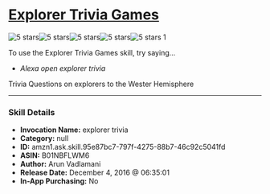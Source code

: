 # [Explorer Trivia Games](http://alexa.amazon.com/#skills/amzn1.ask.skill.95e87bc7-797f-4275-88b7-46c92c5041fd)
![5 stars](../../images/ic_star_black_18dp_1x.png)![5 stars](../../images/ic_star_black_18dp_1x.png)![5 stars](../../images/ic_star_black_18dp_1x.png)![5 stars](../../images/ic_star_black_18dp_1x.png)![5 stars](../../images/ic_star_black_18dp_1x.png) 1

To use the Explorer Trivia Games skill, try saying...

* *Alexa open explorer trivia*

Trivia Questions on explorers to the Wester Hemisphere

***

### Skill Details

* **Invocation Name:** explorer trivia
* **Category:** null
* **ID:** amzn1.ask.skill.95e87bc7-797f-4275-88b7-46c92c5041fd
* **ASIN:** B01NBFLWM6
* **Author:** Arun Vadlamani
* **Release Date:** December 4, 2016 @ 06:35:01
* **In-App Purchasing:** No

